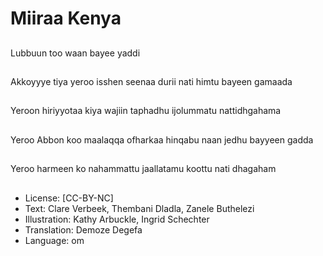 # Miiraa Kenya

##
Lubbuun too waan bayee yaddi

##
Akkoyyye tiya yeroo isshen seenaa durii nati himtu bayeen gamaada

##
Yeroon hiriyyotaa kiya wajiin taphadhu ijolummatu nattidhgahama

##
Yeroo Abbon koo maalaqqa ofharkaa hinqabu naan jedhu bayyeen gadda

##
Yeroo harmeen ko nahammattu jaallatamu koottu nati dhagaham

##
* License: [CC-BY-NC]
* Text: Clare Verbeek, Thembani Dladla, Zanele Buthelezi
* Illustration: Kathy Arbuckle, Ingrid Schechter
* Translation: Demoze Degefa
* Language: om
